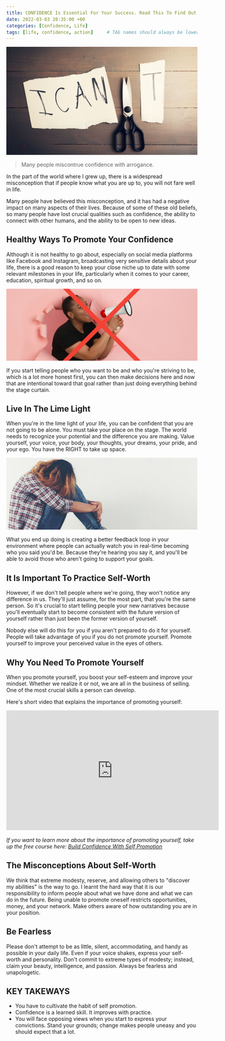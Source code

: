 ```yaml
---
title: CONFIDENCE Is Essential For Your Success. Read This To Find Out Why
date: 2022-03-03 20:35:00 +00
categories: [Confidence, Life]
tags: [life, confidence, action]     # TAG names should always be lowercase
---
```


![confidence](/assets/img/confidence.jpg)

> Many people miscontrue confidence with arrogance.

In the part of the world where I grew up, there is a widespread misconception that if people know what you are up to, you will not fare well in life.

Many people have believed this misconception, and it has had a negative impact on many aspects of their lives. Because of some of these old beliefs, so many people have lost crucial qualities such as confidence, the ability to connect with other humans, and the ability to be open to new ideas.

## Healthy Ways To Promote Your Confidence

Although it is not healthy to go about, especially on social media platforms like Facebook and Instagram, broadcasting very sensitive details about your life, there is a good reason to keep your close niche up to date with some relevant milestones in your life, particularly when it comes to your career, education, spiritual growth, and so on.

![promote](/assets/img/dont-promote.jpg)

If you start telling people who you want to be and who you're striving to be, which is a lot more honest first, you can then make decisions here and now that are intentional toward that goal rather than just doing everything behind the stage curtain.

## Live In The Lime Light

When you're in the lime light of your life, you can be confident that you are not going to be alone.
You must take your place on the stage. The world needs to recognize your potential and the difference you are making. Value yourself, your voice, your body, your thoughts, your dreams, your pride, and your ego. You have the RIGHT to take up space.

![self-worth](/assets/img/self-worth.jpg)

What you end up doing is creating a better feedback loop in your environment where people can actually watch you in real-time becoming who you said you'd be. Because they're hearing you say it, and you'll be able to avoid those who aren't going to support your goals.

## It Is Important To Practice Self-Worth

However, if we don't tell people where we're going, they won't notice any difference in us. They'll just assume, for the most part, that you're the same person. So it's crucial to start telling people your new narratives because you'll eventually start to become consistent with the future version of yourself rather than just been the former version of yourself.

Nobody else will do this for you if you aren't prepared to do it for yourself.
People will take advantage of you if you do not promote yourself.
Promote yourself to improve your perceived value in the eyes of others.

## Why You Need To Promote Yourself

When you promote yourself, you boost your self-esteem and improve your mindset.
Whether we realize it or not, we are all in the business of selling.
One of the most crucial skills a person can develop.

Here's short video that explains the importance of promoting yourself:

<iframe width="560" height="315" src="https://www.youtube.com/embed/tSl9K3x7FPM" title="YouTube video player" frameborder="0" allow="accelerometer; autoplay; clipboard-write; encrypted-media; gyroscope; picture-in-picture" allowfullscreen></iframe>

_If you want to learn more about the importance of promoting yourself, take up the free course here: [Build Confidence With Self Promotion](https://learndigital.withgoogle.com/digitalskills/course/self-promotion)_

## The Misconceptions About Self-Worth

We think that extreme modesty, reserve, and allowing others to "discover my abilities" is the way to go. I learnt the hard way that it is our responsibility to inform people about what we have done and what we can do in the future. Being unable to promote oneself restricts opportunities, money, and your network. Make others aware of how outstanding you are in your position.

## Be Fearless

Please don't attempt to be as little, silent, accommodating, and handy as possible in your daily life. Even if your voice shakes, express your self-worth and personality. Don't commit to extreme types of modesty; instead, claim your beauty, intelligence, and passion. Always be fearless and unapologetic.

## KEY TAKEWAYS

- You have to cultivate the habit of self promotion.
- Confidence is a learned skill. It improves with practice.
- You will face opposing views when you start to express your convictions. Stand your grounds; change makes people uneasy and you should expect that a lot.
